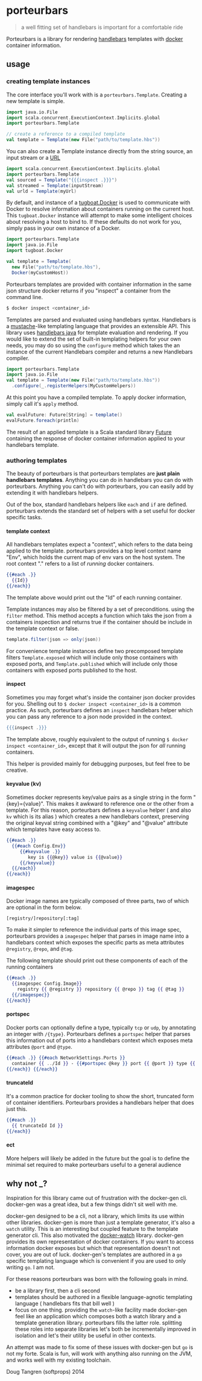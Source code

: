 # porteurbars

> a well fitting set of handlebars is important for a comfortable ride

Porteurbars is a library for rendering [handlebars](http://handlebarsjs.com/) templates with [docker](https://www.docker.com/) container information.

## usage

### creating template instances

The core interface you'll work with is a `porteurbars.Template`. Creating a new template is simple. 

```scala
import java.io.File
import scala.concurrent.ExecutionContext.Implicits.global
import porteurbars.Template

// create a reference to a compiled template
val template = Template(new File("path/to/template.hbs"))
```

You can also create a Template instance directly from the string source, an input stream or a [URL](http://docs.oracle.com/javase/7/docs/api/java/net/URL.html)

```scala
import scala.concurrent.ExecutionContext.Implicits.global
import porteurbars.Template
val sourced = Template("{{{inspect .}}}")
val streamed = Template(inputStream)
val urld = Template(myUrl)
```

By default, and instance of a [tugboat.Docker](http://github.com/softprops/tugboat#readme) is used to communicate with Docker to resolve 
information about containers running on the current host. This `tugboat.Docker` instance will attempt to make some intelligent choices
about resolving a host to bind to.
If these defaults do not work for you, simply pass in your own instance of a Docker.

```scala
import porteurbars.Template
import java.io.File
import tugboat.Docker

val template = Template(
  new File("path/to/template.hbs"),
  Docker(myCustomHost))
```

Porteurbars templates are provided with container information in the same json structure docker returns if you
"inspect" a container from the command line.

```bash
$ docker inspect <container_id>
```

Templates are parsed and evaluated using handlebars syntax. Handlebars is a [mustache](http://mustache.github.io/)-like templating language that provides an extensible API.
This library uses [handlebars java](http://jknack.github.io/handlebars.java/) for template evaluation and rendering. If you would like to extend the set of built-in templating helpers for your own needs, you may do so using the `configure` method which takes the an instance of the current Handlebars compiler and returns a new Handlebars compiler.

```scala
import porteurbars.Template
import java.io.File
val template = Template(new File("path/to/template.hbs"))
  .configure(_.registerHelpers(MyCustomHelpers))
```

At this point you have a compiled template. To apply docker information, simply call it's `apply` method.

```scala
val evalFuture: Future[String] = template()
evalFuture.foreach(println)
```

The result of an applied template is a Scala standard library [Future](http://www.scala-lang.org/api/current/index.html#scala.concurrent.Future) containing the response of docker container information applied to your handlebars template.

### authoring templates

The beauty of porteurbars is that porteurbars templates are __just plain handlebars templates__. Anything you can do in handlebars you can do with porteurbars.
Anything you can't do with porteurbars, you can easily add by extending it with handlebars helpers.

Out of the box, standard handlebars helpers like `each` and `if` are defined. porteurbars extends the standard set of helpers with a set useful for docker specific tasks.

#### template context

All handlebars templates expect a "context", which refers to the data being applied to the template. porteurbars provides a top level context name "Env",
which holds the current map of env vars on the host system. The root context "." refers to a list of _running_ docker containers.

```handlebars
{{#each .}}
  {{Id}}
{{/each}}
```

The template above would print out the "Id" of each running container.


Template instances may also be filtered by a set of preconditions. using the `filter` method. This method accepts a function which taks the json from a containers inspection and returns true if the container should be include in the template context or false.

```scala
template.filter(json => only(json))
```

For convenience template instances define two precomposed template filters `Template.exposed` which will include only those containers with exposed ports, and `Template.published` which will include only those containers with exposed ports published to the host.

#### inspect

Sometimes you may forget what's inside the container json docker provides for you. Shelling out to `$ docker inspect <container_id>` is a common practice. As
such, porteurbars defines an `inspect` handlebars helper which you can pass any reference to a json node provided in the context.

```handlebars
{{{inspect .}}}
```

The template above, roughly equivalent to the output of running `$ docker inspect <container_id>`, except that it will output the json for _all_ running containers.

This helper is provided mainly for debugging purposes, but feel free to be creative.

#### keyvalue (kv)

Sometimes docker represents key/value pairs as a single string in the form "{key}={value}". This makes it awkward to reference one or the other from a template. For this reason, porteurbars defines a `keyvalue` helper ( and also `kv` which is its alias ) which creates a new handlebars context, preserving the original keyval string combined with a "@key" and "@value" attribute which templates have easy access to.

```handlebars
{{#each .}}
  {{#each Config.Env}}
     {{#keyvalue .}}
        key is {{@key}} value is {{@value}}
     {{/keyvalue}}
  {{/each}}
{{/each}}
```

#### imagespec

Docker image names are typically composed of three parts, two of which are optional in the form below.

```
[registry/]repository[:tag]
```

To make it simpler to reference the individual parts of this image spec, porteurbars provides a `imagespec` helper
that parses in image name into a handlebars context which exposes the specific parts as meta attributes `@registry`, `@repo`, and
`@tag`.

The following template should print out these components of each of the running containers

```handlebars
{{#each .}}
  {{imagespec Config.Image}}
    registry {{ @registry }} repository {{ @repo }} tag {{ @tag }}
  {{/imagespec}}
{{/each}}
```

#### portspec

Docker ports can optionally define a type, typically `tcp` or `udp`, by annotating an integer with `/{type}`. Porteurbars defines a `portspec` helper
that parses this information out of ports into a handlebars context which exposes meta attributes `@port` and `@type`.

```handlebars
{{#each .}} {{#each NetworkSettings.Ports }}
  container {{ ../Id }} - {{#portspec @key }} port {{ @port }} type {{ @type }} {{/portspec}}
{{/each}} {{/each}}
```

#### truncateId

It's a common practice for docker tooling to show the short, truncated form of container identifiers. Porteurbars provides a handlebars helper that does just this.

```handlebars
{{#each .}}
  {{ truncateId Id }}
{{/each}}
```

#### ect

More helpers will likely be added in the future but the goal is to define the minimal set required to make porteurbars useful to a general audience

## why not _?

Inspiration for this library came out of frustration with the docker-gen cli. docker-gen was a great idea, but a few things didn't sit well with me.

docker-gen designed to be a cli, not a library, which limits its use within other libraries.
docker-gen is more than just a template generator, it's also a `watch` utility. This is an interesting but coupled feature to the template generator cli. This also motivated the [docker-watch](http://github.com/softprops/docker-watch) library. docker-gen provides its own representation of docker containers. If you want to access information docker exposes but which that representation doesn't not cover, you are out of luck. docker-gen's templates are authored in a `go` specific templating language which is convenient if you are used to only writing `go`. I am not.

For these reasons porteurbars was born with the following goals in mind.

- be a library first, then a cli second
- templates should be authored in a flexible language-agnotic templating language ( handlebars fits that bill well )
- focus on one thing. providing the `watch`-like facility made docker-gen feel like an application which composes both a watch library and a template generation library. porteurbars fills the latter role. splitting these roles into separate libraries let's both be incrementally improved in isolation and let's their utility be useful in other contexts.

An attempt was made to fix some of these issues with docker-gen but `go` is not my forte.
Scala is fun, will work with anything also running on the JVM, and works well with my existing toolchain.

Doug Tangren (softprops) 2014
